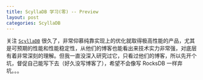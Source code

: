 ```yaml
---
title: ScyllaDB 学习(零) -- Preview
layout: post
categories: ScyllaDB
---
```


关注 [`ScyllaDB`](https://www.scylladb.com/) 很久了，非常仰慕纯靠实现上的优化就取得极高性能的产品，尤其是可预期的性能和性能稳定性，从他们的博客也能看出来技术实力非常强，对底层有着非常深刻的理解。但我一直没深入研究过它，只看过他们的博客，所以先开个坑，督促自己能写下去（好久没写博客了），希望不会像写 RocksDB 一样弃坑。。。